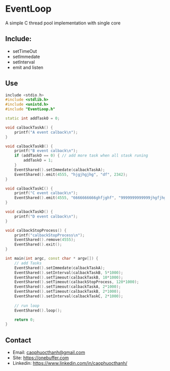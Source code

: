 # EventLoop
A simple C thread pool implementation with single core

## Include:
- setTimeOut
- setImmedate
- setInterval
- emit and listen

## Use
```c++
include <stdio.h>
#include <stdlib.h>
#include <unistd.h>
#include "EventLoop.h"

static int addTaskO = 0;

void calbackTaskA() {
    printf("A event calback\n");
}

void calbackTaskB() {
    printf("B event calback\n");
    if (addTaskO == 0) { // add more task when all stask runing
        addTaskO = 1;
    }
    EventShared().setImmedate(calbackTaskA);
    EventShared().emit(4555, "hjgjhgjhg", "df", 2342);
}

void calbackTaskC() {
    printf("C event calback\n");
    EventShared().emit(4555, "6666666666ghfjghf", "9999999999999jhgfjhgfj", "2342");
}

void calbackTaskD() {
    printf("D event calback\n");
}

void calbackStopProcess() {
    printf("calbackStopProcess\n");
    EventShared().remove(4555);
    EventShared().exit();
}

int main(int argc, const char * argv[]) {
    // add Tasks
    EventShared().setImmedate(calbackTaskA);
    EventShared().setInterval(calbackTaskB, 5*1000);
    EventShared().setTimeout(calbackTaskB, 10*1000);
    EventShared().setTimeout(calbackStopProcess, 120*1000);
    EventShared().setTimeout(calbackTaskA, 2*1000);
    EventShared().setTimeout(calbackTaskB, 2*1000);
    EventShared().setInterval(calbackTaskC, 2*1000);
    
    // run loop
    EventShared().loop();

    return 0;
}

```


## Contact
- Email: caophuocthanh@gmail.com
- Site: https://onebuffer.com
- Linkedin: https://www.linkedin.com/in/caophuocthanh/
